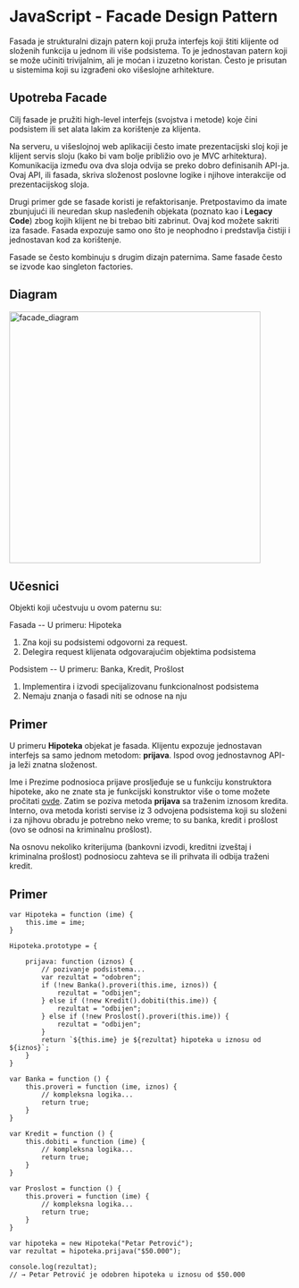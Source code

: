 # JavaScript - Facade Design Pattern

Fasada je strukturalni dizajn patern koji pruža interfejs koji štiti klijente od složenih funkcija u jednom ili više podsistema. To je jednostavan patern koji se može učiniti trivijalnim, ali je moćan i izuzetno koristan. Često je prisutan u sistemima koji su izgrađeni oko višeslojne arhitekture.

## Upotreba Facade

Cilj fasade je pružiti high-level interfejs (svojstva i metode) koje čini podsistem ili set alata lakim za korištenje za klijenta.

Na serveru, u višeslojnoj web aplikaciji često imate prezentacijski sloj koji je klijent servis sloju (kako bi vam bolje približio ovo je MVC arhitektura). Komunikacija između ova dva sloja odvija se preko dobro definisanih API-ja. Ovaj API, ili fasada, skriva složenost poslovne logike i njihove interakcije od prezentacijskog sloja. 

Drugi primer gde se fasade koristi je refaktorisanje. Pretpostavimo da imate zbunjujući ili neuredan skup nasleđenih objekata (poznato kao i **Legacy Code**) zbog kojih klijent ne bi trebao biti zabrinut. Ovaj kod možete sakriti iza fasade. Fasada expozuje samo ono što je neophodno i predstavlja čistiji i jednostavan kod za korištenje.

Fasade se često kombinuju s drugim dizajn paternima. Same fasade često se izvode kao singleton factories.

## Diagram

<img width="450" alt="facade_diagram" target="_blank" src="https://user-images.githubusercontent.com/21141150/206467227-1859aee6-464a-4944-bb70-7dc3e9f857c2.png">

## Učesnici

Objekti koji učestvuju u ovom paternu su: 

Fasada -- U primeru: Hipoteka 
1. Zna koji su podsistemi odgovorni za request.
2. Delegira request klijenata odgovarajućim objektima podsistema

Podsistem -- U primeru: Banka, Kredit, Prošlost
1. Implementira i izvodi specijalizovanu funkcionalnost podsistema 
2. Nemaju znanja o fasadi niti se odnose na nju

## Primer

U primeru **Hipoteka** objekat je fasada. Klijentu expozuje jednostavan interfejs sa samo jednom metodom: **prijava**. Ispod ovog jednostavnog API-ja leži znatna složenost.

Ime i Prezime podnosioca prijave prosljeđuje se u funkciju konstruktora hipoteke, ako ne znate sta je funkcijski konstruktor više o tome možete pročitati [ovde](https://github.com/milospantelinac/Prototype_JavaScript). Zatim se poziva metoda **prijava** sa traženim iznosom kredita. Interno, ova metoda koristi servise iz 3 odvojena podsistema koji su složeni i za njihovu obradu je potrebno neko vreme; to su banka, kredit i prošlost (ovo se odnosi na kriminalnu prošlost).

Na osnovu nekoliko kriterijuma (bankovni izvodi, kreditni izveštaj i kriminalna prošlost) podnosiocu zahteva se ili prihvata ili odbija traženi kredit.

## Primer

```
var Hipoteka = function (ime) {
    this.ime = ime;
}

Hipoteka.prototype = {

    prijava: function (iznos) {
        // pozivanje podsistema...
        var rezultat = "odobren";
        if (!new Banka().proveri(this.ime, iznos)) {
            rezultat = "odbijen";
        } else if (!new Kredit().dobiti(this.ime)) {
            rezultat = "odbijen";
        } else if (!new Proslost().proveri(this.ime)) {
            rezultat = "odbijen";
        }
        return `${this.ime} je ${rezultat} hipoteka u iznosu od ${iznos}`;
    }
}

var Banka = function () {
    this.proveri = function (ime, iznos) {
        // kompleksna logika...
        return true;
    }
}

var Kredit = function () {
    this.dobiti = function (ime) {
        // kompleksna logika...
        return true;
    }
}

var Proslost = function () {
    this.proveri = function (ime) {
        // kompleksna logika...
        return true;
    }
}

var hipoteka = new Hipoteka("Petar Petrović");
var rezultat = hipoteka.prijava("$50.000");

console.log(rezultat);
// → Petar Petrović je odobren hipoteka u iznosu od $50.000
```
